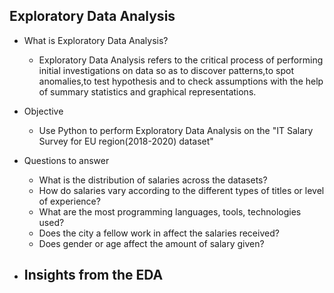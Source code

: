 ## Exploratory Data Analysis

 - What is Exploratory Data Analysis?
    - Exploratory Data Analysis refers to the critical process of performing initial investigations on data so as to discover patterns,to spot anomalies,to test hypothesis and to check assumptions with the help of summary statistics and graphical representations.

 - Objective
    - Use Python to perform Exploratory Data Analysis on the "IT Salary Survey for EU region(2018-2020) dataset" 

 - Questions to answer
    - What is the distribution of salaries across the datasets?
    - How do salaries vary according to the different types of titles or level of experience?
    - What are the most programming languages, tools, technologies used?
    - Does the city a fellow work in affect the salaries received?
    - Does gender or age affect the amount of salary given?

 - Insights from the EDA
    - 
